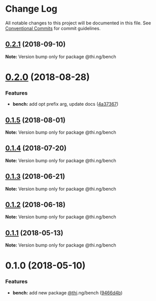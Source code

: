 # Change Log

All notable changes to this project will be documented in this file.
See [Conventional Commits](https://conventionalcommits.org) for commit guidelines.

<a name="0.2.1"></a>
## [0.2.1](https://github.com/thi-ng/umbrella/compare/@thi.ng/bench@0.2.0...@thi.ng/bench@0.2.1) (2018-09-10)

**Note:** Version bump only for package @thi.ng/bench





<a name="0.2.0"></a>
# [0.2.0](https://github.com/thi-ng/umbrella/compare/@thi.ng/bench@0.1.5...@thi.ng/bench@0.2.0) (2018-08-28)


### Features

* **bench:** add opt prefix arg, update docs ([4a37367](https://github.com/thi-ng/umbrella/commit/4a37367))




<a name="0.1.5"></a>
## [0.1.5](https://github.com/thi-ng/umbrella/compare/@thi.ng/bench@0.1.4...@thi.ng/bench@0.1.5) (2018-08-01)




**Note:** Version bump only for package @thi.ng/bench

<a name="0.1.4"></a>
## [0.1.4](https://github.com/thi-ng/umbrella/compare/@thi.ng/bench@0.1.3...@thi.ng/bench@0.1.4) (2018-07-20)




**Note:** Version bump only for package @thi.ng/bench

<a name="0.1.3"></a>
## [0.1.3](https://github.com/thi-ng/umbrella/compare/@thi.ng/bench@0.1.2...@thi.ng/bench@0.1.3) (2018-06-21)




**Note:** Version bump only for package @thi.ng/bench

<a name="0.1.2"></a>
## [0.1.2](https://github.com/thi-ng/umbrella/compare/@thi.ng/bench@0.1.1...@thi.ng/bench@0.1.2) (2018-06-18)




**Note:** Version bump only for package @thi.ng/bench

<a name="0.1.1"></a>
## [0.1.1](https://github.com/thi-ng/umbrella/compare/@thi.ng/bench@0.1.0...@thi.ng/bench@0.1.1) (2018-05-13)




**Note:** Version bump only for package @thi.ng/bench

<a name="0.1.0"></a>
# 0.1.0 (2018-05-10)


### Features

* **bench:** add new package [@thi](https://github.com/thi).ng/bench ([9466d4b](https://github.com/thi-ng/umbrella/commit/9466d4b))
